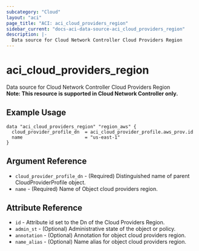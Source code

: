 ```yaml
---
subcategory: "Cloud"
layout: "aci"
page_title: "ACI: aci_cloud_providers_region"
sidebar_current: "docs-aci-data-source-aci_cloud_providers_region"
description: |-
  Data source for Cloud Network Controller Cloud Providers Region
---
```


# aci_cloud_providers_region #
Data source for Cloud Network Controller Cloud Providers Region  
<b>Note: This resource is supported in Cloud Network Controller only.</b>
## Example Usage ##

```hcl
data "aci_cloud_providers_region" "region_aws" {
  cloud_provider_profile_dn  = aci_cloud_provider_profile.aws_prov.id
  name                       = "us-east-1"
}
```
## Argument Reference ##
* `cloud_provider_profile_dn` - (Required) Distinguished name of parent CloudProviderProfile object.
* `name` - (Required) Name of Object cloud providers region.



## Attribute Reference

* `id` - Attribute id set to the Dn of the Cloud Providers Region.
* `admin_st` - (Optional) Administrative state of the object or policy.
* `annotation` - (Optional) Annotation for object cloud providers region.
* `name_alias` - (Optional) Name alias for object cloud providers region.
